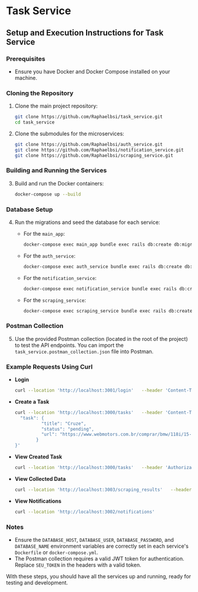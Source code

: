 # Task Service

## Setup and Execution Instructions for Task Service

### Prerequisites

- Ensure you have Docker and Docker Compose installed on your machine.

### Cloning the Repository

1. Clone the main project repository:

   ```bash
   git clone https://github.com/Raphaelbsi/task_service.git
   cd task_service
   ```

2. Clone the submodules for the microservices:
   ```bash
   git clone https://github.com/Raphaelbsi/auth_service.git
   git clone https://github.com/Raphaelbsi/notification_service.git
   git clone https://github.com/Raphaelbsi/scraping_service.git
   ```

### Building and Running the Services

3. Build and run the Docker containers:
   ```bash
   docker-compose up --build
   ```

### Database Setup

4. Run the migrations and seed the database for each service:

   - For the `main_app`:

     ```bash
     docker-compose exec main_app bundle exec rails db:create db:migrate
     ```

   - For the `auth_service`:

     ```bash
     docker-compose exec auth_service bundle exec rails db:create db:migrate db:seed
     ```

   - For the `notification_service`:

     ```bash
     docker-compose exec notification_service bundle exec rails db:create db:migrate
     ```

   - For the `scraping_service`:
     ```bash
     docker-compose exec scraping_service bundle exec rails db:create db:migrate
     ```

### Postman Collection

5. Use the provided Postman collection (located in the root of the project) to test the API endpoints. You can import the `task_service.postman_collection.json` file into Postman.

### Example Requests Using Curl

- **Login**

  ```bash
  curl --location 'http://localhost:3001/login'   --header 'Content-Type: application/json'   --data-raw '{"email": "test@example.com", "password": "password"}'
  ```

- **Create a Task**

  ```bash
  curl --location 'http://localhost:3000/tasks'   --header 'Content-Type: application/json'   --header 'Authorization: Bearer eyJhbGciOiJIUzI1NiJ9.eyJ1c2VyX2lkIjoxfQ.mEJWMrdc0KptbXLg1xVjzrKo37J8uLS2-55t7ZHfgK8'   --data '{
    "task": {
            "title": "Cruze",
            "status": "pending",
            "url": "https://www.webmotors.com.br/comprar/bmw/118i/15-12v-gasolina-m-sport-steptronic/4-portas/2023/52659137?pos=c52659137g:&np=1&ct=1840177"
          }
  }'
  ```

- **View Created Task**

  ```bash
  curl --location 'http://localhost:3000/tasks'   --header 'Authorization: Bearer eyJhbGciOiJIUzI1NiJ9.eyJ1c2VyX2lkIjoxfQ.mEJWMrdc0KptbXLg1xVjzrKo37J8uLS2-55t7ZHfgK8'
  ```

- **View Collected Data**

  ```bash
  curl --location 'http://localhost:3003/scraping_results'   --header 'Authorization: Bearer eyJhbGciOiJIUzI1NiJ9.eyJ1c2VyX2lkIjoxfQ.mEJWMrdc0KptbXLg1xVjzrKo37J8uLS2-55t7ZHfgK8'
  ```

- **View Notifications**
  ```bash
  curl --location 'http://localhost:3002/notifications'
  ```

### Notes

- Ensure the `DATABASE_HOST`, `DATABASE_USER`, `DATABASE_PASSWORD`, and `DATABASE_NAME` environment variables are correctly set in each service's `Dockerfile` or `docker-compose.yml`.
- The Postman collection requires a valid JWT token for authentication. Replace `SEU_TOKEN` in the headers with a valid token.

With these steps, you should have all the services up and running, ready for testing and development.
